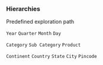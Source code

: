 ### Hierarchies 

Predefined exploration path

`Year` `Quarter` `Month` `Day`

`Category` `Sub Category` `Product`

`Continent` `Country` `State` `City` `Pincode`
